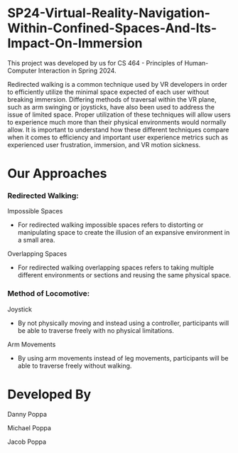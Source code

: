 # SP24-Virtual-Reality-Navigation-Within-Confined-Spaces-And-Its-Impact-On-Immersion
This project was developed by us for CS 464 - Principles of Human-Computer Interaction in Spring 2024.

Redirected walking is a common technique used by VR developers in order to efficiently utilize the minimal space expected of each user
without breaking immersion. Differing methods of traversal within the VR plane, such as arm swinging or joysticks, have also been used to
address the issue of limited space. Proper utilization of these techniques will allow users to experience much more than their physical
environments would normally allow. It is important to understand how these different techniques compare when it comes to efficiency and
important user experience metrics such as experienced user frustration, immersion, and VR motion sickness.

# Our Approaches
### Redirected Walking:
Impossible Spaces
* For redirected walking impossible spaces refers to distorting or manipulating space to create the illusion of an expansive environment in a small area.  

Overlapping Spaces
* For redirected walking overlapping spaces refers to taking multiple different environments or sections and reusing the same physical space.

### Method of Locomotive:
Joystick
* By not physically moving and instead using a controller, participants will be able to traverse freely with no physical limitations.

Arm Movements
* By using arm movements instead of leg movements, participants will be able to traverse freely without walking.

# Developed By
Danny Poppa

Michael Poppa

Jacob Poppa
